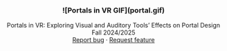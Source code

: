 <h3 align="center">
  ![Portals in VR GIF](portal.gif)
</h3>

<p align="center">
  Portals in VR: Exploring Visual and Auditory Tools’ Effects on Portal Design Fall 2024/2025
  <br>
  <a href="https://reponame/issues/new?template=bug.md">Report bug</a>
  ·
  <a href="https://reponame/issues/new?template=feature.md&labels=feature">Request feature</a>
</p>
